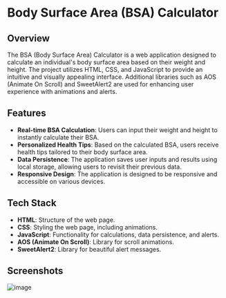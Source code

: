 # Body Surface Area (BSA) Calculator

## Overview

The BSA (Body Surface Area) Calculator is a web application designed to calculate an individual's body surface area based on their weight and height. The project utilizes HTML, CSS, and JavaScript to provide an intuitive and visually appealing interface. Additional libraries such as AOS (Animate On Scroll) and SweetAlert2 are used for enhancing user experience with animations and alerts.

## Features

- **Real-time BSA Calculation**: Users can input their weight and height to instantly calculate their BSA.
- **Personalized Health Tips**: Based on the calculated BSA, users receive health tips tailored to their body surface area.
- **Data Persistence**: The application saves user inputs and results using local storage, allowing users to revisit their previous data.
- **Responsive Design**: The application is designed to be responsive and accessible on various devices.

## Tech Stack

- **HTML**: Structure of the web page.
- **CSS**: Styling the web page, including animations.
- **JavaScript**: Functionality for calculations, data persistence, and alerts.
- **AOS (Animate On Scroll)**: Library for scroll animations.
- **SweetAlert2**: Library for beautiful alert messages.

## Screenshots

![image]()